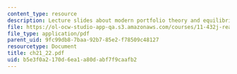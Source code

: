 ```yaml
---
content_type: resource
description: Lecture slides about modern portfolio theory and equilibrium asset pricing.
file: https://ol-ocw-studio-app-qa.s3.amazonaws.com/courses/11-432j-real-estate-capital-markets-spring-2007/b5e3f0a2170d6ea1a80dabf7f9caafb2_ch21_22.pdf
file_type: application/pdf
parent_uid: 9fc99db8-7baa-92b7-85e2-f78509c48127
resourcetype: Document
title: ch21_22.pdf
uid: b5e3f0a2-170d-6ea1-a80d-abf7f9caafb2
---
```

